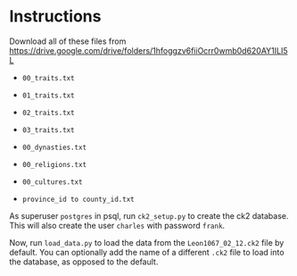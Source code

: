 # Instructions

Download all of these files from
https://drive.google.com/drive/folders/1hfoggzv6fiiOcrr0wmb0d620AY1ILI5L

- `00_traits.txt`

- `01_traits.txt`

- `02_traits.txt`

- `03_traits.txt`

- `00_dynasties.txt`

- `00_religions.txt`

- `00_cultures.txt`

- `province_id to county_id.txt`

As superuser `postgres` in psql, run `ck2_setup.py` to create the ck2 database.
This will also create the user `charles` with password `frank`.

Now, run `load_data.py` to load the data from the `Leon1067_02_12.ck2` file by default. You can optionally add the name of a different `.ck2` file to load into the database, as opposed to the default.
